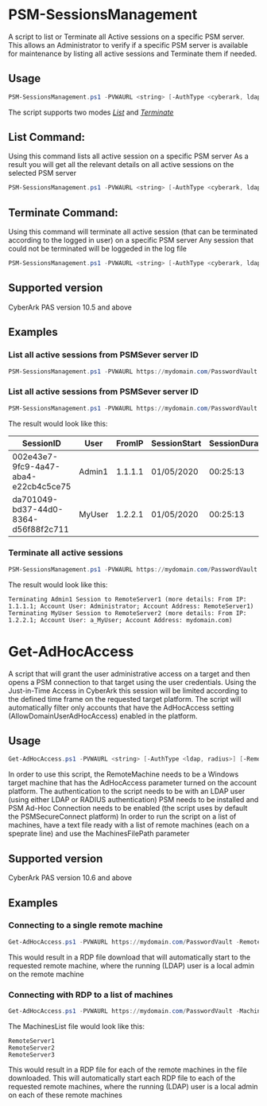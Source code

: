 # PSM-SessionsManagement

A script to list or Terminate all Active sessions on a specific PSM server.
This allows an Administrator to verify if a specific PSM server is available for maintenance by listing all active sessions and Terminate them if needed.

## Usage
```powershell
PSM-SessionsManagement.ps1 -PVWAURL <string> [-AuthType <cyberark, ldap, radius>] [-List] [-Terminate] [-PSMServerName <string>] [<CommonParameters>]
```

The script supports two modes [*List*](#list-command) and [*Terminate*](#terminate-command)

List Command:
---------------
Using this command lists all active session on a specific PSM server
As a result you will get all the relevant details on all active sessions on the selected PSM server
```powershell
PSM-SessionsManagement.ps1 -PVWAURL <string> [-AuthType <cyberark, ldap, radius>] -List -PSMServerName <string> [<CommonParameters>]
```

Terminate Command:
---------------
Using this command will terminate all active session (that can be terminated according to the logged in user) on a specific PSM server
Any session that could not be terminated will be loggeded in the log file
```powershell
PSM-SessionsManagement.ps1 -PVWAURL <string> [-AuthType <cyberark, ldap, radius>] -Terminate -PSMServerName <string> [<CommonParameters>]
```

## Supported version
CyberArk PAS version 10.5 and above

## Examples

### List all active sessions from PSMSever server ID
```powershell
PSM-SessionsManagement.ps1 -PVWAURL https://mydomain.com/PasswordVault -List -PSMServerName PSMServer
```

### List all active sessions from PSMSever server ID
```powershell
PSM-SessionsManagement.ps1 -PVWAURL https://mydomain.com/PasswordVault -List -PSMServerName PSMServer
```

The result would look like this:

|SessionID|User|FromIP|SessionStart|SessionDuration|RemoteMachine|AccountUsername|AccountAddress|Protocol|Client
|---------|----|------|------------|---------------|-------------|---------------|--------------|--------|------
|002e43e7-9fc9-4a47-aba4-e22cb4c5ce75|Admin1|1.1.1.1|01/05/2020|00:25:13|RemoteServer1|Administrator|RemoteServer1|RDP|PSM
|da701049-bd37-44d0-8364-d56f88f2c711|MyUser|1.2.2.1|01/05/2020|00:25:13|RemoteServer2|a_MyUser|mydomain.com|RDP|PSM

### Terminate all active sessions
```powershell
PSM-SessionsManagement.ps1 -PVWAURL https://mydomain.com/PasswordVault -Terminate -PSMServerName PSMServer
```

The result would look like this:

```batch
Terminating Admin1 Session to RemoteServer1 (more details: From IP: 1.1.1.1; Account User: Administrator; Account Address: RemoteServer1)
Terminating MyUser Session to RemoteServer2 (more details: From IP: 1.2.2.1; Account User: a_MyUser; Account Address: mydomain.com)
```

# Get-AdHocAccess

A script that will grant the user administrative access on a target and then opens a PSM connection to that target using the user credentials.
Using the Just-in-Time Access in CyberArk this session will be limited according to the defined time frame on the requested target platform.
The script will automatically filter only accounts that have the AdHocAccess setting (AllowDomainUserAdHocAccess) enabled in the platform.

## Usage
```powershell
Get-AdHocAccess.ps1 -PVWAURL <string> [-AuthType <ldap, radius>] [-RemoteMachine <string>] [-MachinesFilePath <string>][<CommonParameters>]
```

In order to use this script, the RemoteMachine needs to be a Windows target machine that has the AdHocAccess parameter turned on the account platform.
The authentication to the script needs to be with an LDAP user (using either LDAP or RADIUS authentication)
PSM needs to be installed and PSM Ad-Hoc Connection needs to be enabled (the script uses by default the PSMSecureConnect platform)
In order to run the script on a list of machines, have a text file ready with a list of remote machines (each on a speprate line) and use the MachinesFilePath parameter

## Supported version
CyberArk PAS version 10.6 and above

## Examples

### Connecting to a single remote machine
```powershell
Get-AdHocAccess.ps1 -PVWAURL https://mydomain.com/PasswordVault -RemoteMachine RemoteServer1
```
This would result in a RDP file download that will automatically start to the requested remote machine, where the running (LDAP) user is a local admin on the remote machine

### Connecting with RDP to a list of machines
```powershell
Get-AdHocAccess.ps1 -PVWAURL https://mydomain.com/PasswordVault -MachinesFilePath "C:\Files\MachinesList.txt"
```

The MachinesList file would look like this:
```text
RemoteServer1
RemoteServer2
RemoteServer3
```
This would result in a RDP file for each of the remote machines in the file downloaded.
This will automatically start each RDP file to each of the requested remote machines, where the running (LDAP) user is a local admin on each of these remote machines